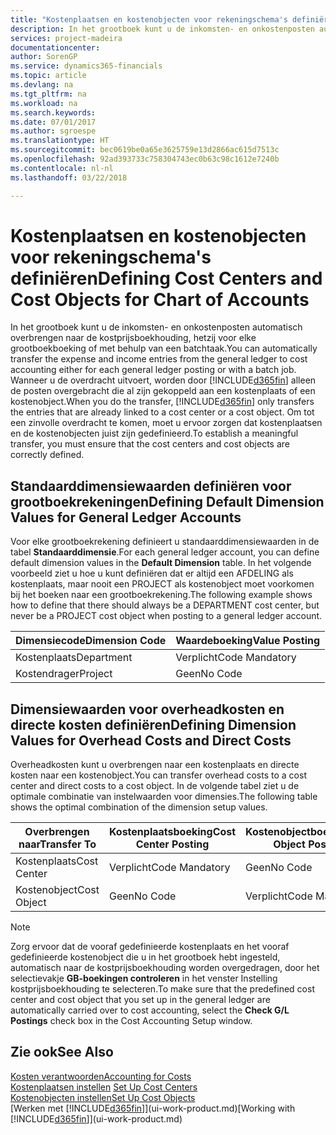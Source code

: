 ```yaml
---
title: "Kostenplaatsen en kostenobjecten voor rekeningschema's definiëren | Microsoft Docs"
description: In het grootboek kunt u de inkomsten- en onkostenposten automatisch overbrengen naar de kostprijsboekhouding, hetzij voor elke grootboekboeking of met behulp van een batchtaak. Wanneer u de overdracht uitvoert, worden alleen de posten overgebracht die al zijn gekoppeld aan een kostenplaats of een kostenobject. Om tot een zinvolle overdracht te komen, moet u ervoor zorgen dat kostenplaatsen en de kostenobjecten juist zijn gedefinieerd.
services: project-madeira
documentationcenter: 
author: SorenGP
ms.service: dynamics365-financials
ms.topic: article
ms.devlang: na
ms.tgt_pltfrm: na
ms.workload: na
ms.search.keywords: 
ms.date: 07/01/2017
ms.author: sgroespe
ms.translationtype: HT
ms.sourcegitcommit: bec0619be0a65e3625759e13d2866ac615d7513c
ms.openlocfilehash: 92ad393733c758304743ec0b63c98c1612e7240b
ms.contentlocale: nl-nl
ms.lasthandoff: 03/22/2018

---
```

# <a name="defining-cost-centers-and-cost-objects-for-chart-of-accounts"></a><span data-ttu-id="9af7a-105">Kostenplaatsen en kostenobjecten voor rekeningschema's definiëren</span><span class="sxs-lookup"><span data-stu-id="9af7a-105">Defining Cost Centers and Cost Objects for Chart of Accounts</span></span>
<span data-ttu-id="9af7a-106">In het grootboek kunt u de inkomsten- en onkostenposten automatisch overbrengen naar de kostprijsboekhouding, hetzij voor elke grootboekboeking of met behulp van een batchtaak.</span><span class="sxs-lookup"><span data-stu-id="9af7a-106">You can automatically transfer the expense and income entries from the general ledger to cost accounting either for each general ledger posting or with a batch job.</span></span> <span data-ttu-id="9af7a-107">Wanneer u de overdracht uitvoert, worden door [!INCLUDE[d365fin](includes/d365fin_md.md)] alleen de posten overgebracht die al zijn gekoppeld aan een kostenplaats of een kostenobject.</span><span class="sxs-lookup"><span data-stu-id="9af7a-107">When you do the transfer, [!INCLUDE[d365fin](includes/d365fin_md.md)] only transfers the entries that are already linked to a cost center or a cost object.</span></span> <span data-ttu-id="9af7a-108">Om tot een zinvolle overdracht te komen, moet u ervoor zorgen dat kostenplaatsen en de kostenobjecten juist zijn gedefinieerd.</span><span class="sxs-lookup"><span data-stu-id="9af7a-108">To establish a meaningful transfer, you must ensure that the cost centers and cost objects are correctly defined.</span></span>  

## <a name="defining-default-dimension-values-for-general-ledger-accounts"></a><span data-ttu-id="9af7a-109">Standaarddimensiewaarden definiëren voor grootboekrekeningen</span><span class="sxs-lookup"><span data-stu-id="9af7a-109">Defining Default Dimension Values for General Ledger Accounts</span></span>  
<span data-ttu-id="9af7a-110">Voor elke grootboekrekening definieert u standaarddimensiewaarden in de tabel **Standaarddimensie**.</span><span class="sxs-lookup"><span data-stu-id="9af7a-110">For each general ledger account, you can define default dimension values in the **Default Dimension** table.</span></span> <span data-ttu-id="9af7a-111">In het volgende voorbeeld ziet u hoe u kunt definiëren dat er altijd een AFDELING als kostenplaats, maar nooit een PROJECT als kostenobject moet voorkomen bij het boeken naar een grootboekrekening.</span><span class="sxs-lookup"><span data-stu-id="9af7a-111">The following example shows how to define that there should always be a DEPARTMENT cost center, but never be a PROJECT cost object when posting to a general ledger account.</span></span>  

|<span data-ttu-id="9af7a-112">**Dimensiecode**</span><span class="sxs-lookup"><span data-stu-id="9af7a-112">**Dimension Code**</span></span>|<span data-ttu-id="9af7a-113">**Waardeboeking**</span><span class="sxs-lookup"><span data-stu-id="9af7a-113">**Value Posting**</span></span>|  
|------------------------------------------|-----------------------------------------|  
|<span data-ttu-id="9af7a-114">Kostenplaats</span><span class="sxs-lookup"><span data-stu-id="9af7a-114">Department</span></span>|<span data-ttu-id="9af7a-115">Verplicht</span><span class="sxs-lookup"><span data-stu-id="9af7a-115">Code Mandatory</span></span>|  
|<span data-ttu-id="9af7a-116">Kostendrager</span><span class="sxs-lookup"><span data-stu-id="9af7a-116">Project</span></span>|<span data-ttu-id="9af7a-117">Geen</span><span class="sxs-lookup"><span data-stu-id="9af7a-117">No Code</span></span>|  

## <a name="defining-dimension-values-for-overhead-costs-and-direct-costs"></a><span data-ttu-id="9af7a-118">Dimensiewaarden voor overheadkosten en directe kosten definiëren</span><span class="sxs-lookup"><span data-stu-id="9af7a-118">Defining Dimension Values for Overhead Costs and Direct Costs</span></span>  
 <span data-ttu-id="9af7a-119">Overheadkosten kunt u overbrengen naar een kostenplaats en directe kosten naar een kostenobject.</span><span class="sxs-lookup"><span data-stu-id="9af7a-119">You can transfer overhead costs to a cost center and direct costs to a cost object.</span></span> <span data-ttu-id="9af7a-120">In de volgende tabel ziet u de optimale combinatie van instelwaarden voor dimensies.</span><span class="sxs-lookup"><span data-stu-id="9af7a-120">The following table shows the optimal combination of the dimension setup values.</span></span>  

|<span data-ttu-id="9af7a-121">Overbrengen naar</span><span class="sxs-lookup"><span data-stu-id="9af7a-121">Transfer To</span></span>|<span data-ttu-id="9af7a-122">Kostenplaatsboeking</span><span class="sxs-lookup"><span data-stu-id="9af7a-122">Cost Center Posting</span></span>|<span data-ttu-id="9af7a-123">Kostenobjectboeking</span><span class="sxs-lookup"><span data-stu-id="9af7a-123">Cost Object Posting</span></span>|  
|-----------------|-------------------------|-------------------------|  
|<span data-ttu-id="9af7a-124">Kostenplaats</span><span class="sxs-lookup"><span data-stu-id="9af7a-124">Cost Center</span></span>|<span data-ttu-id="9af7a-125">Verplicht</span><span class="sxs-lookup"><span data-stu-id="9af7a-125">Code Mandatory</span></span>|<span data-ttu-id="9af7a-126">Geen</span><span class="sxs-lookup"><span data-stu-id="9af7a-126">No Code</span></span>|  
|<span data-ttu-id="9af7a-127">Kostenobject</span><span class="sxs-lookup"><span data-stu-id="9af7a-127">Cost Object</span></span>|<span data-ttu-id="9af7a-128">Geen</span><span class="sxs-lookup"><span data-stu-id="9af7a-128">No Code</span></span>|<span data-ttu-id="9af7a-129">Verplicht</span><span class="sxs-lookup"><span data-stu-id="9af7a-129">Code Mandatory</span></span>|  

> [!NOTE]  
>  <span data-ttu-id="9af7a-130">Zorg ervoor dat de vooraf gedefinieerde kostenplaats en het vooraf gedefinieerde kostenobject die u in het grootboek hebt ingesteld, automatisch naar de kostprijsboekhouding worden overgedragen, door het selectievakje **GB-boekingen controleren** in het venster Instelling kostprijsboekhouding te selecteren.</span><span class="sxs-lookup"><span data-stu-id="9af7a-130">To make sure that the predefined cost center and cost object that you set up in the general ledger are automatically carried over to cost accounting, select the **Check G/L Postings** check box in the Cost Accounting Setup window.</span></span>  

## <a name="see-also"></a><span data-ttu-id="9af7a-131">Zie ook</span><span class="sxs-lookup"><span data-stu-id="9af7a-131">See Also</span></span>  
[<span data-ttu-id="9af7a-132">Kosten verantwoorden</span><span class="sxs-lookup"><span data-stu-id="9af7a-132">Accounting for Costs</span></span>](finance-manage-cost-accounting.md)  
<span data-ttu-id="9af7a-133">[Kostenplaatsen instellen](finance-how-to-set-up-cost-centers.md) </span><span class="sxs-lookup"><span data-stu-id="9af7a-133">[Set Up Cost Centers](finance-how-to-set-up-cost-centers.md) </span></span>  
[<span data-ttu-id="9af7a-134">Kostenobjecten instellen</span><span class="sxs-lookup"><span data-stu-id="9af7a-134">Set Up Cost Objects</span></span>](finance-how-to-set-up-cost-objects.md)  
<span data-ttu-id="9af7a-135">[Werken met [!INCLUDE[d365fin](includes/d365fin_md.md)]](ui-work-product.md)</span><span class="sxs-lookup"><span data-stu-id="9af7a-135">[Working with [!INCLUDE[d365fin](includes/d365fin_md.md)]](ui-work-product.md)</span></span>

